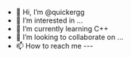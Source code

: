 - 👋 Hi, I’m @quickergg
- 👀 I’m interested in ...
- 🌱 I’m currently learning C++
- 💞️ I’m looking to collaborate on ...
- 📫 How to reach me ---

<!---
quickergg/quickergg is a ✨ special ✨ repository because its `README.md` (this file) appears on your GitHub profile.
You can click the Preview link to take a look at your changes.
--->
